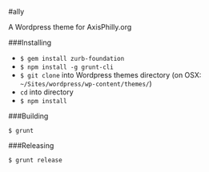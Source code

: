 #ally

A Wordpress theme for AxisPhilly.org

###Installing

- `$ gem install zurb-foundation`
- `$ npm install -g grunt-cli`
- `$ git clone` into Wordpress themes directory (on OSX: `~/Sites/wordpress/wp-content/themes/`)
- `cd` into directory
- `$ npm install`

###Building

`$ grunt`

###Releasing

`$ grunt release`

